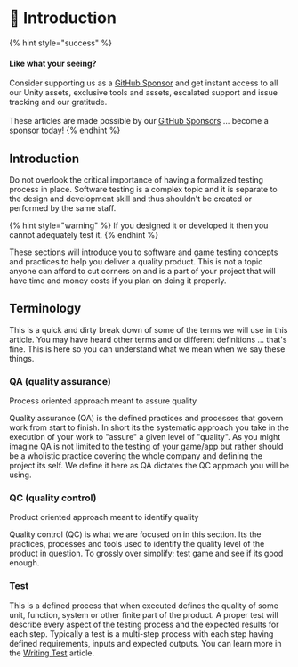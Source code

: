 # 👋 Introduction

{% hint style="success" %}
#### Like what your seeing?

Consider supporting us as a [GitHub Sponsor](../become-a-sponsor.md) and get instant access to all our Unity assets, exclusive tools and assets, escalated support and issue tracking and our gratitude.\
\
These articles are made possible by our [GitHub Sponsors](https://github.com/sponsors/heathen-engineering) ... become a sponsor today!
{% endhint %}

## Introduction

Do not overlook the critical importance of having a formalized testing process in place. Software testing is a complex topic and it is separate to the design and development skill and thus shouldn't be created or performed by the same staff.

{% hint style="warning" %}
If you designed it or developed it then you cannot adequately test it.
{% endhint %}

These sections will introduce you to software and game testing concepts and practices to help you deliver a quality product. This is not a topic anyone can afford to cut corners on and is a part of your project that will have time and money costs if you plan on doing it properly.

## Terminology

This is a quick and dirty break down of some of the terms we will use in this article. You may have heard other terms and or different definitions ... that's fine. This is here so you can understand what we mean when we say these things.

### QA (quality assurance)

Process oriented approach meant to assure quality

Quality assurance (QA) is the defined practices and processes that govern work from start to finish. In short its the systematic approach you take in the execution of your work to "assure" a given level of "quality". As you might imagine QA is not limited to the testing of your game/app but rather should be a wholistic practice covering the whole company and defining the project its self. We define it here as QA dictates the QC approach you will be using.

### QC (quality control)

Product oriented approach meant to identify quality

Quality control (QC) is what we are focused on in this section. Its the practices, processes and tools used to identify the quality level of the product in question. To grossly over simplify; test game and see if its good enough.

### Test

This is a defined process that when executed defines the quality of some unit, function, system or other finite part of the product. A proper test will describe every aspect of the testing process and the expected results for each step. Typically a test is a multi-step process with each step having defined requirements, inputs and expected outputs. You can learn more in the [Writing Test](writing-tests.md) article.
